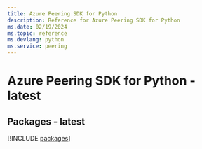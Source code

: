 ```yaml
---
title: Azure Peering SDK for Python
description: Reference for Azure Peering SDK for Python
ms.date: 02/19/2024
ms.topic: reference
ms.devlang: python
ms.service: peering
---
```

# Azure Peering SDK for Python - latest
## Packages - latest
[!INCLUDE [packages](peering-index.md)]